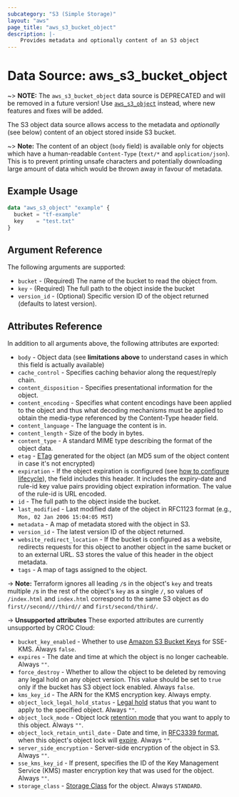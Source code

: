 ```yaml
---
subcategory: "S3 (Simple Storage)"
layout: "aws"
page_title: "aws_s3_bucket_object"
description: |-
    Provides metadata and optionally content of an S3 object
---
```


[ETag]: https://en.wikipedia.org/wiki/HTTP_ETag
[set-lifecycle]: https://docs.cloud.croc.ru/en/services/object_storage/instructions.html#s3setlifecycle

# Data Source: aws_s3_bucket_object

~> **NOTE:** The `aws_s3_bucket_object` data source is DEPRECATED and will be removed in a future version! Use [`aws_s3_object`](s3_object.html.markdown) instead, where new features and fixes will be added.

The S3 object data source allows access to the metadata and
_optionally_ (see below) content of an object stored inside S3 bucket.

~> **Note:** The content of an object (`body` field) is available only for objects which have a human-readable `Content-Type` (`text/*` and `application/json`). This is to prevent printing unsafe characters and potentially downloading large amount of data which would be thrown away in favour of metadata.

## Example Usage

```terraform
data "aws_s3_object" "example" {
  bucket = "tf-example"
  key    = "test.txt"
}
```

## Argument Reference

The following arguments are supported:

* `bucket` - (Required) The name of the bucket to read the object from.
* `key` - (Required) The full path to the object inside the bucket
* `version_id` - (Optional) Specific version ID of the object returned (defaults to latest version).

## Attributes Reference

In addition to all arguments above, the following attributes are exported:

* `body` - Object data (see **limitations above** to understand cases in which this field is actually available)
* `cache_control` - Specifies caching behavior along the request/reply chain.
* `content_disposition` - Specifies presentational information for the object.
* `content_encoding` - Specifies what content encodings have been applied to the object and thus what decoding mechanisms must be applied to obtain the media-type referenced by the Content-Type header field.
* `content_language` - The language the content is in.
* `content_length` - Size of the body in bytes.
* `content_type` - A standard MIME type describing the format of the object data.
* `etag` - [ETag] generated for the object (an MD5 sum of the object content in case it's not encrypted)
* `expiration` - If the object expiration is configured (see [how to configure lifecycle][set-lifecycle]), the field includes this header. It includes the expiry-date and rule-id key value pairs providing object expiration information. The value of the rule-id is URL encoded.
* `id` - The full path to the object inside the bucket.
* `last_modified` - Last modified date of the object in RFC1123 format (e.g., `Mon, 02 Jan 2006 15:04:05 MST`)
* `metadata` - A map of metadata stored with the object in S3.
* `version_id` - The latest version ID of the object returned.
* `website_redirect_location` - If the bucket is configured as a website, redirects requests for this object to another object in the same bucket or to an external URL. S3 stores the value of this header in the object metadata.
* `tags` - A map of tags assigned to the object.

-> **Note:** Terraform ignores all leading `/`s in the object's `key` and treats multiple `/`s in the rest of the object's `key` as a single `/`, so values of `/index.html` and `index.html` correspond to the same S3 object as do `first//second///third//` and `first/second/third/`.

->  **Unsupported attributes**
These exported attributes are currently unsupported by CROC Cloud:

* `bucket_key_enabled` - Whether to use [Amazon S3 Bucket Keys](https://docs.aws.amazon.com/AmazonS3/latest/dev/bucket-key.html) for SSE-KMS. Always `false`.
* `expires` - The date and time at which the object is no longer cacheable. Always `""`.
* `force_destroy` - Whether to allow the object to be deleted by removing any legal hold on any object version. This value should be set to `true` only if the bucket has S3 object lock enabled. Always `false`.
* `kms_key_id` - The ARN for the KMS encryption key. Always empty.
* `object_lock_legal_hold_status` - [Legal hold](https://docs.aws.amazon.com/AmazonS3/latest/dev/object-lock-overview.html#object-lock-legal-holds) status that you want to apply to the specified object. Always `""`.
* `object_lock_mode` - Object lock [retention mode](https://docs.aws.amazon.com/AmazonS3/latest/dev/object-lock-overview.html#object-lock-retention-modes) that you want to apply to this object. Always `""`.
* `object_lock_retain_until_date` - Date and time, in [RFC3339 format](https://tools.ietf.org/html/rfc3339#section-5.8), when this object's object lock will [expire](https://docs.aws.amazon.com/AmazonS3/latest/dev/object-lock-overview.html#object-lock-retention-periods). Always `""`.
* `server_side_encryption` - Server-side encryption of the object in S3. Always `""`.
* `sse_kms_key_id` - If present, specifies the ID of the Key Management Service (KMS) master encryption key that was used for the object. Always `""`.
* `storage_class` - [Storage Class](https://docs.aws.amazon.com/AmazonS3/latest/API/API_PutObject.html#AmazonS3-PutObject-request-header-StorageClass) for the object. Always `STANDARD`.
